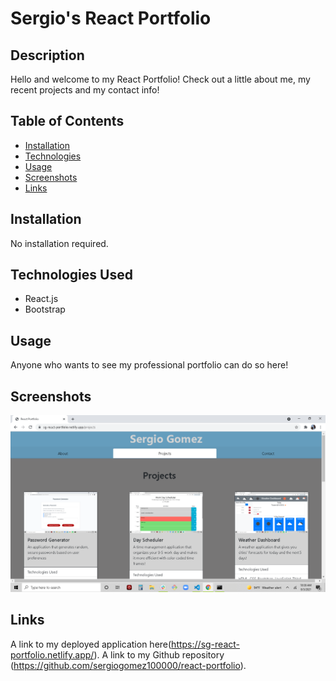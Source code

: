 # Sergio's React Portfolio

## Description
 Hello and welcome to my  React Portfolio! Check out a little about me, my recent projects and my contact info!

## Table of Contents
* [Installation](#Installation)
* [Technologies](#Technologies)
* [Usage](#Usage)
* [Screenshots](#Screenshots)
* [Links](#Links)
  

## Installation
No installation required.

## Technologies Used
* React.js
* Bootstrap

## Usage
Anyone who wants to see my professional portfolio can do so here! 

## Screenshots
<img src="src\images\React-Portfolio.png">

## Links
A link to my deployed application here(https://sg-react-portfolio.netlify.app/). A link to my Github repository (https://github.com/sergiogomez100000/react-portfolio).
